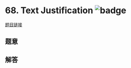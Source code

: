 # 68. Text Justification ![badge](https://img.shields.io/badge/-hard-red?style=flat-square)

[题目链接](https://leetcode.com/problems/text-justification)

## 题意

## 解答

